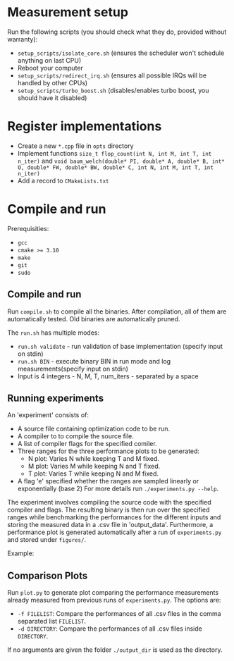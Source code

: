 # Measurement setup

Run the following scripts (you should check what they do, provided without warranty):
- `setup_scripts/isolate_core.sh` (ensures the scheduler won't schedule anything on last CPU)
- Reboot your computer
- `setup_scripts/redirect_irq.sh` (ensures all possible IRQs will be handled by other CPUs)
- `setup_scripts/turbo_boost.sh` (disables/enables turbo boost, you should have it disabled)

# Register implementations
- Create a new `*.cpp` file in `opts` directory
- Implement functions `size_t flop_count(int N, int M, int T, int n_iter)` and `void baum_welch(double* PI, double* A, double* B, int* O, double* FW, double* BW, double* C, int N, int M, int T, int n_iter)`
- Add a record to `CMakeLists.txt`

# Compile and run

Prerequisities:
- `gcc`
- `cmake >= 3.10`
- `make`
- `git`
- `sudo`

## Compile and run
Run `compile.sh` to compile all the binaries. After compilation, all of them are automatically tested. Old binaries are automatically pruned. 

The `run.sh` has multiple modes:
- `run.sh validate` - run validation of base implementation (specify input on stdin)
- `run.sh BIN` - execute binary BIN in run mode and log measurements(specify input on stdin)
- Input is 4 integers - N, M, T, num_iters - separated by a space

## Running experiments
An 'experiment' consists of:
- A source file containing optimization code to be run.
- A compiler to to compile the source file.
- A list of compiler flags for the specified comiler.
- Three ranges for the three performance plots to be generated:
  * N plot: Varies N while keeping T and M fixed.
  * M plot: Varies M while keeping N and T fixed.
  * T plot: Varies T while keeping N and M fixed.
- A flag 'e' specified whether the ranges are sampled linearly or exponentially (base 2)
For more details run `./experiments.py --help`.

The experiment involves compiling the source code with the specified compiler and flags. The resulting binary is then run over the specified ranges while benchmarking the performances for the different inputs and storing the measured data in a .csv file in 'output_data'. Furthermore, a performance plot is generated automatically after a run of `experiments.py` and stored under `figures/`.

Example:

## Comparison Plots
Run `plot.py` to generate plot comparing the performance measurements already measured from previous runs of `experiments.py`. The options are:
- `-f FILELIST`: Compare the performances of all .csv files in the comma separated list `FILELIST`.
- `-d DIRECTORY`: Compare the performances of all .csv files inside `DIRECTORY`.

If no arguments are given the folder `./output_dir` is used as the directory.